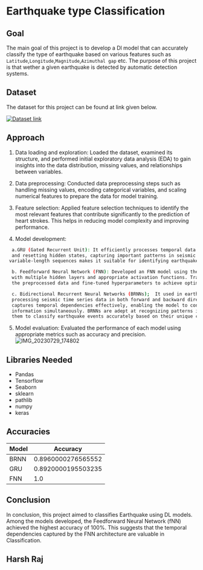 
# Earthquake type Classification




## Goal


The main goal of this project is to develop a Dl model that can accurately classify the type of earthquake based on various features such as `Latitude`,`Longitude`,`Magnitude`,`Azimuthal gap` etc. The purpose of this project is that wether a given earthquake is detected by automatic detection systems.

## Dataset

The dataset for this project can be found at link given below. 

[![Dataset link](https://img.shields.io/badge/Dataset-Link-yellow.svg)](https://www.kaggle.com/datasets/usgs/earthquake-database)



## Approach

1. Data loading and exploration: Loaded the dataset, examined its structure, and performed initial exploratory data analysis (EDA) to gain insights into the data distribution, missing values, and relationships between variables.

2. Data preprocessing: Conducted data preprocessing steps such as handling missing values, encoding categorical variables, and scaling numerical features to prepare the data for model training.

3. Feature selection: Applied feature selection techniques to identify the most relevant features that contribute significantly to the prediction of heart strokes. This helps in reducing model complexity and improving performance.

4. Model development:

```bash
  a.GRU (Gated Recurrent Unit): It efficiently processes temporal data by selectively updating 
  and resetting hidden states, capturing important patterns in seismic signals. Its ability to handle
 variable-length sequences makes it suitable for identifying earthquake patterns in time-series data.
```
    
```bash
  b. Feedforward Neural Network (FNN): Developed an FNN model using the Keras library 
  with multiple hidden layers and appropriate activation functions. Trained the model using  
  the preprocessed data and fine-tuned hyperparameters to achieve optimal performance.
```
```bash
  c. Bidirectional Recurrent Neural Networks (BRNNs);  It used in earthquake classification by 
  processing seismic time series data in both forward and backward directions. This architecture 
  captures temporal dependencies effectively, enabling the model to consider past and future 
  information simultaneously. BRNNs are adept at recognizing patterns in the seismic signals, allowing  
  them to classify earthquake events accurately based on their unique characteristics.
```
5. Model evaluation: Evaluated the performance of each model using appropriate metrics such as accuracy and precision. 
       ![IMG_20230729_174802](https://github.com/RAJharsh02/Earthquake-type-prediction/assets/118257196/5947898d-04a1-4b1b-8f67-b63254482f68)

## Libraries Needed

- Pandas
- Tensorflow
- Seaborn
- sklearn
- pathlib
- numpy
- keras

## Accuracies

| Model            | Accuracy                                                               |
| ----------------- | ------------------------------------------------------------------ |
| BRNN |  0.8960000276565552 |
| GRU |0.8920000195503235 |
| FNN| 1.0 |



## Conclusion
 In conclusion, this project aimed to classifies Earthquake using DL models. Among the models developed, the Feedforward Neural Network (fNN) achieved the highest accuracy of 100%. This suggests that the temporal dependencies captured by the FNN architecture are valuable in Classification. 

## Harsh Raj
